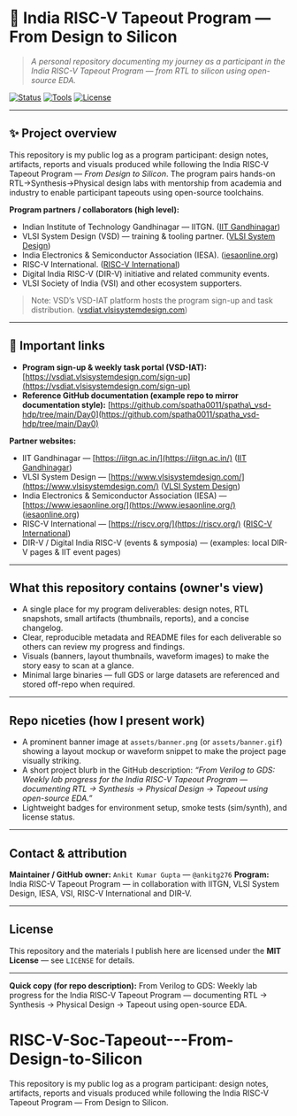 # 🚀 India RISC-V Tapeout Program — From Design to Silicon

> *A personal repository documenting my journey as a participant in the India RISC-V Tapeout Program — from RTL to silicon using open-source EDA.*

[![Status](https://img.shields.io/badge/status-in_progress-orange)]() [![Tools](https://img.shields.io/badge/tools-Yosys%20%7C%20OpenLane%20%7C%20Magic-blue)]() [![License](https://img.shields.io/badge/license-MIT-blue.svg)]()

---

## ✨ Project overview

This repository is my public log as a program participant: design notes, artifacts, reports and visuals produced while following the India RISC-V Tapeout Program — *From Design to Silicon*. The program pairs hands-on RTL→Synthesis→Physical design labs with mentorship from academia and industry to enable participant tapeouts using open-source toolchains.

**Program partners / collaborators (high level):**

* Indian Institute of Technology Gandhinagar — IITGN. ([IIT Gandhinagar][1])
* VLSI System Design (VSD) — training & tooling partner. ([VLSI System Design][2])
* India Electronics & Semiconductor Association (IESA). ([iesaonline.org][3])
* RISC-V International. ([RISC-V International][4])
* Digital India RISC-V (DIR-V) initiative and related community events.
* VLSI Society of India (VSI) and other ecosystem supporters.

> Note: VSD’s VSD-IAT platform hosts the program sign-up and task distribution. ([vsdiat.vlsisystemdesign.com][5])

---

## 📌 Important links

* **Program sign-up & weekly task portal (VSD-IAT):**
  [https://vsdiat.vlsisystemdesign.com/sign-up](https://vsdiat.vlsisystemdesign.com/sign-up)
* **Reference GitHub documentation (example repo to mirror documentation style):**
  [https://github.com/spatha0011/spatha\_vsd-hdp/tree/main/Day0](https://github.com/spatha0011/spatha_vsd-hdp/tree/main/Day0)

**Partner websites:**

* IIT Gandhinagar — [https://iitgn.ac.in/](https://iitgn.ac.in/) ([IIT Gandhinagar][1])
* VLSI System Design — [https://www.vlsisystemdesign.com/](https://www.vlsisystemdesign.com/) ([VLSI System Design][2])
* India Electronics & Semiconductor Association (IESA) — [https://www.iesaonline.org/](https://www.iesaonline.org/) ([iesaonline.org][3])
* RISC-V International — [https://riscv.org/](https://riscv.org/) ([RISC-V International][4])
* DIR-V / Digital India RISC-V (events & symposia) — (examples: local DIR-V pages & IIT event pages)

---

## What this repository contains (owner's view)

* A single place for my program deliverables: design notes, RTL snapshots, small artifacts (thumbnails, reports), and a concise changelog.
* Clear, reproducible metadata and README files for each deliverable so others can review my progress and findings.
* Visuals (banners, layout thumbnails, waveform images) to make the story easy to scan at a glance.
* Minimal large binaries — full GDS or large datasets are referenced and stored off-repo when required.

---

## Repo niceties (how I present work)

* A prominent banner image at `assets/banner.png` (or `assets/banner.gif`) showing a layout mockup or waveform snippet to make the project page visually striking.
* A short project blurb in the GitHub description:
  *“From Verilog to GDS: Weekly lab progress for the India RISC-V Tapeout Program — documenting RTL → Synthesis → Physical Design → Tapeout using open-source EDA.”*
* Lightweight badges for environment setup, smoke tests (sim/synth), and license status.

---

## Contact & attribution

**Maintainer / GitHub owner:** `Ankit Kumar Gupta` — `@ankitg276`
**Program:** India RISC-V Tapeout Program — in collaboration with IITGN, VLSI System Design, IESA, VSI, RISC-V International and DIR-V.

---

## License

This repository and the materials I publish here are licensed under the **MIT License** — see `LICENSE` for details.

---

**Quick copy (for repo description):**
From Verilog to GDS: Weekly lab progress for the India RISC-V Tapeout Program — documenting RTL → Synthesis → Physical Design → Tapeout using open-source EDA.

[1]: https://iitgn.ac.in/?utm_source=chatgpt.com "IIT Gandhinagar | Home"
[2]: https://www.vlsisystemdesign.com/?utm_source=chatgpt.com "VLSI System Design: Home"
[3]: https://www.iesaonline.org/?utm_source=chatgpt.com "IESA"
[4]: https://riscv.org/?utm_source=chatgpt.com "RISC-V International"
[5]: https://vsdiat.vlsisystemdesign.com/sign-up?utm_source=chatgpt.com "Create a Free Account - VSDIAT"
# RISC-V-Soc-Tapeout---From-Design-to-Silicon
This repository is my public log as a program participant: design notes, artifacts, reports and visuals produced while following the India RISC-V Tapeout Program — From Design to Silicon.
